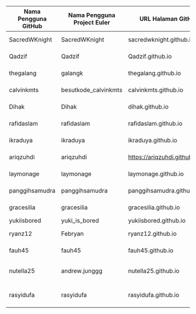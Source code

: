 | Nama Pengguna GitHub          | Nama Pengguna Project Euler     | URL Halaman GitHub Pribadi                     | Telah Menyelesaikan Project Euler           |
| ----------------------------- | ------------------------------- | ---------------------------------------------- | ----------------------- |
| SacredWKnight                 | SacredWKnight                   | sacredwknight.github.io                        | Soal nomor 1,2,3                            |
| Qadzif                        | Qadzif                          | Qadzif.github.io                               | Sudah, 1 Sampai 20				             |
|thegalang                      | galangk                         | thegalang.github.io                            | Sudah, soal nomor 2 
| calvinkmts                    | besutkode_calvinkmts            | calvinkmts.github.io                           | Sudah, soal nomor 1				                  |
| Dihak                         | Dihak                           | dihak.github.io                                | Sudah, 1 Sampai 10      |
| rafidaslam                    | rafidaslam                      | rafidaslam.github.io                           | Soal nomor 1,2,8        |
| ikraduya                    | ikraduya                          | ikraduya.github.io                           | Soal nomor 1-26,28        |
| ariqzuhdi                     | ariqzuhdi                       | https://ariqzuhdi.github.io/besutkode/         | Sudah, soal nomor 1        |
| laymonage                     | laymonage                       | laymonage.github.io                            | Sudah, soal nomor 1, 2, 15
| panggihsamudra                     | panggihsamudra                       | panggihsamudra.github.io         | Sudah, soal nomor 1-10        |
| gracesilia                     | gracesilia                       |gracesilia.github.io         | Sudah, soal nomor 1-3,48        |
| yukiisbored | yuki_is_bored | yukiisbored.github.io | Sudah, 1-7, 9 |
| ryanz12 | Febryan | ryanz12.github.io | Selesai nomor 1-3 |
| fauh45 | fauh45 | fauh45.github.io | Selesai nomor 1-2 |
| nutella25 | andrew.junggg | nutella25.github.io | Selesai nomor 1-3,7,13,19,92 |
| rasyidufa | rasyidufa | rasyidufa.github.io | Sudah, No. 1-16, 18-20, 22, 102 |
